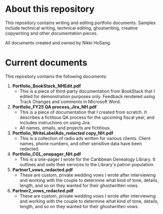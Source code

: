 # About this repository 
This repository contains writing and editing portfolio documents. Samples include technical writing, technical editing, ghostwriting, creative copywriting and other documentation pieces. 

All documents created and owned by Nikki HoSang. 

# Current documents
This repository contains the following documents: 
1. **Portfolio_BookStack_NHEdit.pdf** 
   - This is a piece of third-party documentation from BookStack that I edited for demonstration purposes only. Feedback rendered using Track Changes and comments in Microsoft Word. 
2. **Portfolio_FY25 QA process_Jira_NH.pdf**
   - This is a piece of documentation that I created from scratch. It describes a fictitous QA process for the upcoming fiscal year, and includes instructions on using Jira.
   - All names, emails, and projects are fictitious.
3. **Portfolio_WriteLabelAds_redacted copy_NH.pdf**
   - This is a collection of radio ads written for various clients. Client names, phone numbers, and other sensitive data have been redacted.
5. **Portfolio_CGL_onepager_NH.pdf**
   - This is a one-pager I wrote for the Caribbean Genealogy Library. It outlines and sells their services to the Library's patron population.
6. **Partner1_vows_redacted.pdf**
     - These are custom, private wedding vows I wrote after interviewing and working with the couple to determine what kind of tone, details, length, and so on they wanted for their ghostwritten vows.
7. **Partner2_vows_redacted.pdf**
     - These are custom, private wedding vows I wrote after interviewing and working with the couple to determine what kind of tone, details, length, and so on they wanted for their ghostwritten vows.
